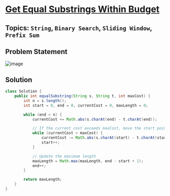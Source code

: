 # [Get Equal Substrings Within Budget](https://leetcode.com/problems/get-equal-substrings-within-budget/description/)
## Topics: `String`, `Binary Search`, `Sliding Window`, `Prefix Sum`
## Problem Statement
![image](https://github.com/SiddhantKumarMaurya/LeetCode_Questions/assets/107787014/adbeed8f-2e42-4ad5-bc3d-5a2c3ca18ebe)
## Solution
```java
class Solution {
    public int equalSubstring(String s, String t, int maxCost) {
        int n = s.length();
        int start = 0, end = 0, currentCost = 0, maxLength = 0;

        while (end < n) {
            currentCost += Math.abs(s.charAt(end) - t.charAt(end));

            // If the current cost exceeds maxCost, move the start pointer to the right
            while (currentCost > maxCost) {
                currentCost -= Math.abs(s.charAt(start) - t.charAt(start));
                start++;
            }

            // Update the maximum length
            maxLength = Math.max(maxLength, end - start + 1);
            end++;
        }

        return maxLength;
    }
}
```
